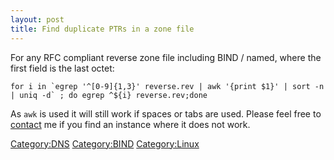 ```yaml
---
layout: post 
title: Find duplicate PTRs in a zone file
---
```


For any RFC compliant reverse zone file including BIND / named, where
the first field is the last octet:

    for i in `egrep '^[0-9]{1,3}' reverse.rev | awk '{print $1}' | sort -n | uniq -d` ; do egrep ^${i} reverse.rev;done

As `awk` is used it will still work if spaces or tabs are used. Please
feel free to [contact](User:Benyg "wikilink") me if you find an instance
where it does not work.

[Category:DNS](Category:DNS "wikilink")
[Category:BIND](Category:BIND "wikilink")
[Category:Linux](Category:Linux "wikilink")

